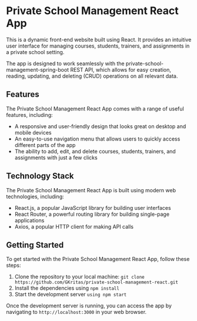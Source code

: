 # Private School Management React App

This is a dynamic front-end website built using React. It provides an intuitive user interface for managing courses, students, trainers, and assignments in a private school setting.

The app is designed to work seamlessly with the private-school-management-spring-boot REST API, which allows for easy creation, reading, updating, and deleting (CRUD) operations on all relevant data.

## Features

The Private School Management React App comes with a range of useful features, including:

- A responsive and user-friendly design that looks great on desktop and mobile devices
- An easy-to-use navigation menu that allows users to quickly access different parts of the app
- The ability to add, edit, and delete courses, students, trainers, and assignments with just a few clicks

## Technology Stack

The Private School Management React App is built using modern web technologies, including:

- React.js, a popular JavaScript library for building user interfaces
- React Router, a powerful routing library for building single-page applications
- Axios, a popular HTTP client for making API calls

## Getting Started

To get started with the Private School Management React App, follow these steps:

1. Clone the repository to your local machine: `git clone https://github.com/GKritas/private-school-management-react.git`
2. Install the dependencies using `npm install`
3. Start the development server `using npm start`

Once the development server is running, you can access the app by navigating to `http://localhost:3000` in your web browser.

